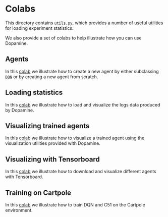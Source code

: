 # Colabs

This directory contains
[`utils.py`](https://github.com/gbg141/dopamine/blob/master/dopamine/colab/utils.py),
which provides a number of useful utilities for loading experiment statistics.

We also provide a set of colabs to help illustrate how you can use Dopamine.

## Agents

In this
[colab](https://colab.research.google.com/github/gbg141/dopamine/blob/master/dopamine/colab/agents.ipynb)
we illustrate how to create a new agent by either subclassing
[`DQN`](https://github.com/gbg141/dopamine/blob/master/dopamine/agents/dqn/dqn_agent.py)
or by creating a new agent from scratch.

## Loading statistics

In this
[colab](https://colab.research.google.com/github/gbg141/dopamine/blob/master/dopamine/colab/load_statistics.ipynb)
we illustrate how to load and visualize the logs data produced by Dopamine.

## Visualizing trained agents
In this
[colab](https://colab.research.google.com/github/gbg141/dopamine/blob/master/dopamine/colab/agent_visualizer.ipynb)
we illustrate how to visualize a trained agent using the visualization utilities
provided with Dopamine.

## Visualizing with Tensorboard
In this
[colab](https://colab.research.google.com/github/gbg141/dopamine/blob/master/dopamine/colab/tensorboard.ipynb)
we illustrate how to download and visualize different agents with Tensorboard.

## Training on Cartpole
In this
[colab](https://colab.research.google.com/github/gbg141/dopamine/blob/master/dopamine/colab/cartpole.ipynb)
we illustrate how to train DQN and C51 on the Cartpole environment.
